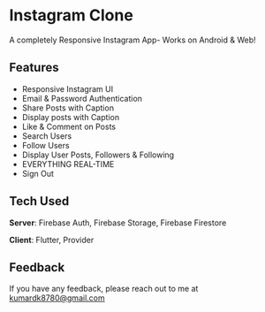 # Instagram Clone

A completely Responsive Instagram App- Works on Android & Web! 

## Features
- Responsive Instagram UI
- Email & Password Authentication
- Share Posts with Caption
- Display posts with Caption
- Like & Comment on Posts
- Search Users
- Follow Users
- Display User Posts, Followers & Following
- EVERYTHING REAL-TIME
- Sign Out

 
 ## Tech Used
**Server**: Firebase Auth, Firebase Storage, Firebase Firestore

**Client**: Flutter, Provider
    
## Feedback

If you have any feedback, please reach out to me at kumardk8780@gmail.com
